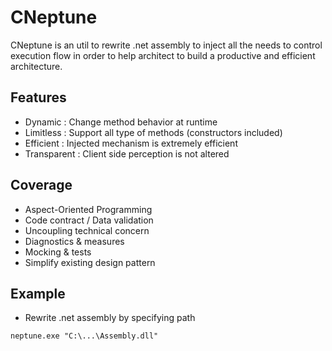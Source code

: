 # CNeptune

CNeptune is an util to rewrite .net assembly to inject all the needs to control execution flow in order to help architect to build a productive and efficient architecture.

## Features
- Dynamic : Change method behavior at runtime
- Limitless : Support all type of methods (constructors included)
- Efficient : Injected mechanism is extremely efficient
- Transparent : Client side perception is not altered

## Coverage
- Aspect-Oriented Programming
- Code contract / Data validation
- Uncoupling technical concern
- Diagnostics & measures
- Mocking & tests
- Simplify existing design pattern

## Example
- Rewrite .net assembly by specifying path
```
neptune.exe "C:\...\Assembly.dll"
```
